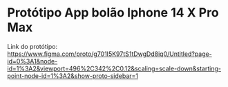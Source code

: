 # Protótipo App bolão Iphone 14 X Pro Max
Link do protótipo: 
https://www.figma.com/proto/g701I5K97tS1tDwgDd8iq0/Untitled?page-id=0%3A1&node-id=1%3A2&viewport=496%2C342%2C0.12&scaling=scale-down&starting-point-node-id=1%3A2&show-proto-sidebar=1
